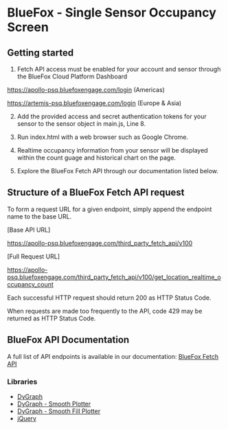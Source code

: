 # BlueFox - Single Sensor Occupancy Screen

## Getting started

1. Fetch API access must be enabled for your account and sensor through the BlueFox Cloud Platform Dashboard

https://apollo-psq.bluefoxengage.com/login (Americas)

https://artemis-psq.bluefoxengage.com/login (Europe & Asia)

2. Add the provided access and secret authentication tokens for your sensor to the sensor object in main.js, Line 8.

3. Run index.html with a web browser such as Google Chrome.

4. Realtime occupancy information from your sensor will be displayed within the count guage and historical chart on the page.

5. Explore the BlueFox Fetch API through our documentation listed below.

## Structure of a BlueFox Fetch API request

To form a request URL for a given endpoint, simply append the endpoint name to the base URL.

[Base API URL]

https://apollo-psq.bluefoxengage.com/third_party_fetch_api/v100

[Full Request URL]

https://apollo-psq.bluefoxengage.com/third_party_fetch_api/v100/get_location_realtime_occupancy_count

Each successful HTTP request should return 200 as HTTP Status Code.

When requests are made too frequently to the API, code 429 may be returned as HTTP Status Code.

## BlueFox API Documentation

A full list of API endpoints is available in our documentation: [BlueFox Fetch API](https://bluefox.io/bluefox-fetch-api.pdf)


### Libraries

- [DyGraph](https://https://dygraphs.com/)
- [DyGraph - Smooth Plotter](https://dygraphs.com/src/extras/smooth-plotter.js)
- [DyGraph - Smooth Fill Plotter](https://github.com/olivier-monaco/dygraphs/blob/c977717cdec1990eae9f8a89d3c028430f45f60f/src/extras/smooth-fill-plotter.js)
- [jQuery](https://jquery.com/)
